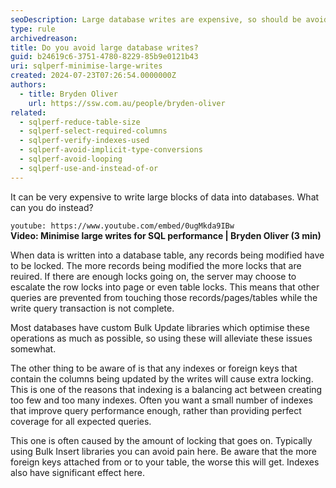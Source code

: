 ```yaml
---
seoDescription: Large database writes are expensive, so should be avoided?
type: rule
archivedreason:
title: Do you avoid large database writes?
guid: b24619c6-3751-4780-8229-85b9e0121b43
uri: sqlperf-minimise-large-writes
created: 2024-07-23T07:26:54.0000000Z
authors:
  - title: Bryden Oliver
    url: https://ssw.com.au/people/bryden-oliver
related:
  - sqlperf-reduce-table-size
  - sqlperf-select-required-columns
  - sqlperf-verify-indexes-used
  - sqlperf-avoid-implicit-type-conversions
  - sqlperf-avoid-looping
  - sqlperf-use-and-instead-of-or
---
```


It can be very expensive to write large blocks of data into databases. What can you do instead?

<!--endintro-->

`youtube: https://www.youtube.com/embed/0ugMkda9IBw`  
**Video: Minimise large writes for SQL performance | Bryden Oliver (3 min)**

When data is written into a database table, any records being modified have to be locked. The more records being modified the more locks that are reuired. If there are enough locks going on, the server may choose to escalate the row locks into page or even table locks. This means that other queries are prevented from touching those records/pages/tables while the write query transaction is not complete.

Most databases have custom Bulk Update libraries which optimise these operations as much as possible, so using these will alleviate these issues somewhat.

The other thing to be aware of is that any indexes or foreign keys that contain the columns being updated by the writes will cause extra locking. This is one of the reasons that indexing is a balancing act between creating too few and too many indexes. Often you want a small number of indexes that improve query performance enough, rather than providing perfect coverage for all expected queries.

This one is often caused by the amount of locking that goes on.
Typically using Bulk Insert libraries you can avoid pain here. Be aware that the more foreign keys attached from or to your table, the worse this will get.
Indexes also have significant effect here.
